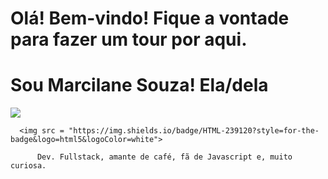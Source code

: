# Olá! Bem-vindo! Fique a vontade para fazer um tour por aqui.
# Sou Marcilane Souza! Ela/dela

<img src = "https://3.bp.blogspot.com/-cZ5pOYfMvGk/VspMuXf40MI/AAAAAAAAC2o/fGMcCZazKfQ/s1600/inspectocat.jpg">

      <img src = "https://img.shields.io/badge/HTML-239120?style=for-the-badge&logo=html5&logoColor=white">
         
          Dev. Fullstack, amante de café, fã de Javascript e, muito curiosa.
          
